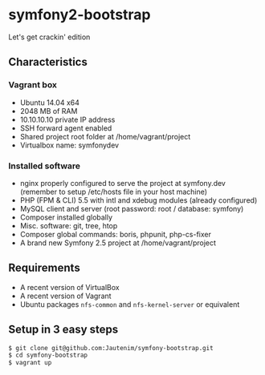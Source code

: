 symfony2-bootstrap
==================

Let's get crackin' edition


## Characteristics

### Vagrant box
* Ubuntu 14.04 x64
* 2048 MB of RAM
* 10.10.10.10 private IP address
* SSH forward agent enabled
* Shared project root folder at /home/vagrant/project
* Virtualbox name: symfonydev

### Installed software
* nginx properly configured to serve the project at symfony.dev (remember to setup /etc/hosts file in your host machine)
* PHP (FPM & CLI) 5.5 with intl and xdebug modules (already configured)
* MySQL client and server (root password: root / database: symfony)
* Composer installed globally
* Misc. software: git, tree, htop
* Composer global commands: boris, phpunit, php-cs-fixer
* A brand new Symfony 2.5 project at /home/vagrant/project

## Requirements
* A recent version of VirtualBox
* A recent version of Vagrant
* Ubuntu packages ```nfs-common``` and ```nfs-kernel-server``` or equivalent

## Setup in 3 easy steps

```bash
$ git clone git@github.com:Jautenim/symfony-bootstrap.git
$ cd symfony-bootstrap
$ vagrant up
```


